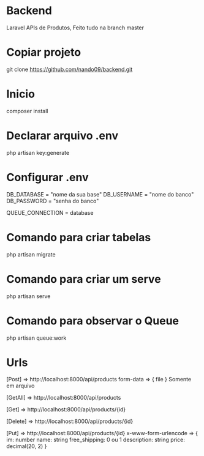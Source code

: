 # Backend
Laravel APIs de Produtos, Feito tudo na branch master

#   Copiar projeto
git clone https://github.com/nando09/backend.git

#   Inicio
composer install

#   Declarar arquivo .env
php artisan key:generate

#   Configurar .env
DB_DATABASE =   "nome da sua base"
DB_USERNAME =   "nome do banco"
DB_PASSWORD =   "senha do banco"

QUEUE_CONNECTION    =   database

#   Comando para criar tabelas
php artisan migrate

#   Comando para criar um serve
php artisan serve

#   Comando para observar o Queue
php artisan queue:work

#   Urls
[Post]      =>   http://localhost:8000/api/products
    form-data   =>  {
        file
    }
    Somente em arquivo    

[GetAll]    =>   http://localhost:8000/api/products

[Get]       =>   http://localhost:8000/api/products/{id}

[Delete]    =>   http://localhost:8000/api/products/{id}

[Put]       =>   http://localhost:8000/api/products/{id}
    x-www-form-urlencode    =>  {
        im: number
        name: string
        free_shipping: 0 ou 1
        description: string
        price: decimal(20, 2)
    }
